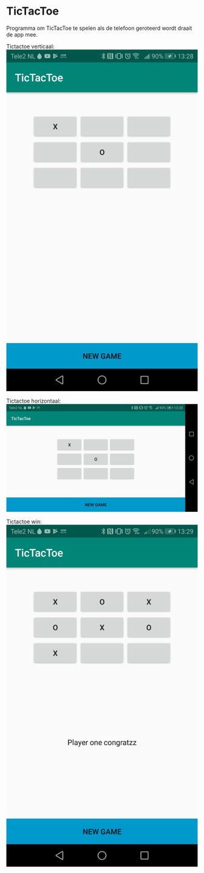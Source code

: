 # TicTacToe

Programma om TicTacToe te spelen 
als de telefoon geroteerd wordt draait de app mee. 

Tictactoe verticaal:
![TicTacToe_vertical](TicTacToe_vertical.jpeg)

Tictactoe horizontaal:
![TicTacToe_horizontal](TicTacToe_horizontal.jpeg)

Tictactoe win:
![TicTacToe_win](TicTacToe_win.jpeg)


